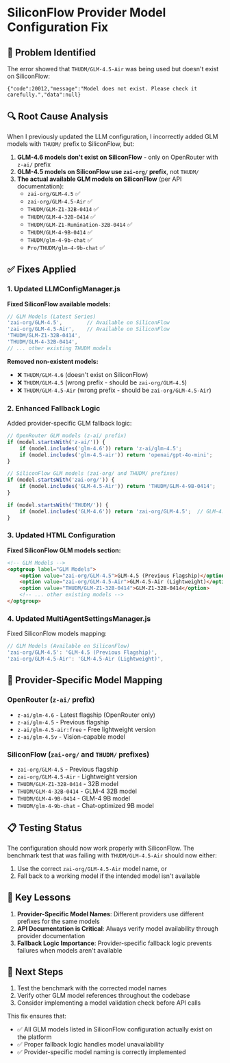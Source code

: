 # SiliconFlow Provider Model Configuration Fix

## 🚨 **Problem Identified**

The error showed that `THUDM/GLM-4.5-Air` was being used but doesn't exist on SiliconFlow:

```
{"code":20012,"message":"Model does not exist. Please check it carefully.","data":null}
```

## 🔍 **Root Cause Analysis**

When I previously updated the LLM configuration, I incorrectly added GLM models with `THUDM/` prefix to SiliconFlow, but:

1. **GLM-4.6 models don't exist on SiliconFlow** - only on OpenRouter with `z-ai/` prefix
2. **GLM-4.5 models on SiliconFlow use `zai-org/` prefix**, not `THUDM/`
3. **The actual available GLM models on SiliconFlow** (per API documentation):
   - `zai-org/GLM-4.5` ✅
   - `zai-org/GLM-4.5-Air` ✅
   - `THUDM/GLM-Z1-32B-0414` ✅
   - `THUDM/GLM-4-32B-0414` ✅
   - `THUDM/GLM-Z1-Rumination-32B-0414` ✅
   - `THUDM/GLM-4-9B-0414` ✅
   - `THUDM/glm-4-9b-chat` ✅
   - `Pro/THUDM/glm-4-9b-chat` ✅

## ✅ **Fixes Applied**

### 1. **Updated LLMConfigManager.js**
**Fixed SiliconFlow available models:**
```javascript
// GLM Models (Latest Series)
'zai-org/GLM-4.5',        // Available on SiliconFlow
'zai-org/GLM-4.5-Air',    // Available on SiliconFlow
'THUDM/GLM-Z1-32B-0414',
'THUDM/GLM-4-32B-0414',
// ... other existing THUDM models
```

**Removed non-existent models:**
- ❌ `THUDM/GLM-4.6` (doesn't exist on SiliconFlow)
- ❌ `THUDM/GLM-4.5` (wrong prefix - should be `zai-org/GLM-4.5`)
- ❌ `THUDM/GLM-4.5-Air` (wrong prefix - should be `zai-org/GLM-4.5-Air`)

### 2. **Enhanced Fallback Logic**
Added provider-specific GLM fallback logic:
```javascript
// OpenRouter GLM models (z-ai/ prefix)
if (model.startsWith('z-ai/')) {
    if (model.includes('glm-4.6')) return 'z-ai/glm-4.5';
    if (model.includes('glm-4.5-air')) return 'openai/gpt-4o-mini';
}

// SiliconFlow GLM models (zai-org/ and THUDM/ prefixes)
if (model.startsWith('zai-org/')) {
    if (model.includes('GLM-4.5-Air')) return 'THUDM/GLM-4-9B-0414';
}

if (model.startsWith('THUDM/')) {
    if (model.includes('GLM-4.6')) return 'zai-org/GLM-4.5';  // GLM-4.6 doesn't exist
}
```

### 3. **Updated HTML Configuration**
**Fixed SiliconFlow GLM models section:**
```html
<!-- GLM Models -->
<optgroup label="GLM Models">
    <option value="zai-org/GLM-4.5">GLM-4.5 (Previous Flagship)</option>
    <option value="zai-org/GLM-4.5-Air">GLM-4.5-Air (Lightweight)</option>
    <option value="THUDM/GLM-Z1-32B-0414">GLM-Z1-32B-0414</option>
    <!-- ... other existing models -->
</optgroup>
```

### 4. **Updated MultiAgentSettingsManager.js**
Fixed SiliconFlow models mapping:
```javascript
// GLM Models (Available on SiliconFlow)
'zai-org/GLM-4.5': 'GLM-4.5 (Previous Flagship)', 
'zai-org/GLM-4.5-Air': 'GLM-4.5-Air (Lightweight)',
```

## 🔄 **Provider-Specific Model Mapping**

### **OpenRouter** (`z-ai/` prefix)
- `z-ai/glm-4.6` - Latest flagship (OpenRouter only)
- `z-ai/glm-4.5` - Previous flagship
- `z-ai/glm-4.5-air:free` - Free lightweight version
- `z-ai/glm-4.5v` - Vision-capable model

### **SiliconFlow** (`zai-org/` and `THUDM/` prefixes)
- `zai-org/GLM-4.5` - Previous flagship
- `zai-org/GLM-4.5-Air` - Lightweight version
- `THUDM/GLM-Z1-32B-0414` - 32B model
- `THUDM/GLM-4-32B-0414` - GLM-4 32B model
- `THUDM/GLM-4-9B-0414` - GLM-4 9B model
- `THUDM/glm-4-9b-chat` - Chat-optimized 9B model

## 📋 **Testing Status**

The configuration should now work properly with SiliconFlow. The benchmark test that was failing with `THUDM/GLM-4.5-Air` should now either:

1. Use the correct `zai-org/GLM-4.5-Air` model name, or
2. Fall back to a working model if the intended model isn't available

## 🎯 **Key Lessons**

1. **Provider-Specific Model Names**: Different providers use different prefixes for the same models
2. **API Documentation is Critical**: Always verify model availability through provider documentation
3. **Fallback Logic Importance**: Provider-specific fallback logic prevents failures when models aren't available

## 🚀 **Next Steps**

1. Test the benchmark with the corrected model names
2. Verify other GLM model references throughout the codebase
3. Consider implementing a model validation check before API calls

This fix ensures that:
- ✅ All GLM models listed in SiliconFlow configuration actually exist on the platform
- ✅ Proper fallback logic handles model unavailability
- ✅ Provider-specific model naming is correctly implemented
